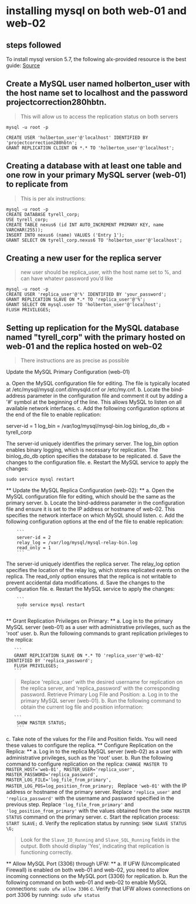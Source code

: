 # installing mysql on both web-01 and web-02

## steps followed

To install mysql version 5.7, the following alx-provided resource is the best guide:
[Source](https://intranet.alxswe.com/concepts/100002)

## Create a MySQL user named holberton_user  with the host name set to localhost and the password projectcorrection280hbtn. 
> This will allow us to access the replication status on both servers

```
mysql -u root -p

CREATE USER 'holberton_user'@'localhost' IDENTIFIED BY 'projectcorrection280hbtn';
GRANT REPLICATION CLIENT ON *.* TO 'holberton_user'@'localhost';
```

## Creating a database with at least one table and one row in your primary MySQL server (web-01) to replicate from
> This is per alx instructions:

```
mysql -u root -p
CREATE DATABASE tyrell_corp;
USE tyrell_corp;
CREATE TABLE nexus6 (id INT AUTO_INCREMENT PRIMARY KEY, name VARCHAR(255));
INSERT INTO nexus6 (name) VALUES ('Entry 1');
GRANT SELECT ON tyrell_corp.nexus6 TO 'holberton_user'@'localhost';
```

## Creating a new user for the replica server
> new user should be replica_user, with the host name set to %, and can have whatevr password you’d like

```
mysql -u root -p
CREATE USER 'replica_user'@'%' IDENTIFIED BY 'your_password';
GRANT REPLICATION SLAVE ON *.* TO 'replica_user'@'%';
GRANT SELECT ON mysql.user TO 'holberton_user'@'localhost';
FLUSH PRIVILEGES;
```

## Setting up replication for the MySQL database named "tyrell_corp" with the primary hosted on web-01 and the replica hosted on web-02
> There instructions are as precise as possible

Update the MySQL Primary Configuration (web-01)

   a. Open the MySQL configuration file for editing. The file is typically located at /etc/mysql/mysql.conf.d/mysqld.cnf or /etc/my.cnf.
   b. Locate the bind-address parameter in the configuration file and comment it out by adding a '#' symbol at the beginning of the line. This allows MySQL to listen on all available network interfaces.
   c. Add the following configuration options at the end of the file to enable replication:
   
   server-id = 1
   log_bin = /var/log/mysql/mysql-bin.log
   binlog_do_db = tyrell_corp
   
 The server-id uniquely identifies the primary server. The log_bin option enables binary logging, which is necessary for replication. The binlog_do_db option specifies the database to be replicated.
d. Save the changes to the configuration file.
e. Restart the MySQL service to apply the changes:
  ```
  sudo service mysql restart
  ```
  
   **  Update the MySQL Replica Configuration (web-02): **
        a. Open the MySQL configuration file for editing, which should be the same as the primary server.
        b. Locate the bind-address parameter in the configuration file and ensure it is set to the IP address or hostname of web-02. This specifies the network interface on which MySQL should listen.
        c. Add the following configuration options at the end of the file to enable replication:
        
        ```
        server-id = 2
        relay_log = /var/log/mysql/mysql-relay-bin.log
        read_only = 1
        ```
        
The server-id uniquely identifies the replica server. The relay_log option specifies the location of the relay log, which stores replicated events on the replica. The read_only option ensures that the replica is not writable to prevent accidental data modifications.
        d. Save the changes to the configuration file.
        e. Restart the MySQL service to apply the changes:
        
        ```
        sudo service mysql restart
        ```
        
   ** Grant Replication Privileges on Primary: **
   a. Log in to the primary MySQL server (web-01) as a user with administrative privileges, such as the 'root' user.
   b. Run the following commands to grant replication privileges to the replica:
        
       ```
       GRANT REPLICATION SLAVE ON *.* TO 'replica_user'@'web-02' IDENTIFIED BY 'replica_password';
       FLUSH PRIVILEGES;
       ```
       
   > Replace 'replica_user' with the desired username for replication on the replica server, and 'replica_password' with the corresponding password.
   Retrieve Primary Log File and Position:
   a. Log in to the primary MySQL server (web-01).
   b. Run the following command to obtain the current log file and position information:
       
       ```
        SHOW MASTER STATUS;
        ```
        
   c. Take note of the values for the File and Position fields. You will need these values to configure the replica.
   ** Configure Replication on the Replica: **
   a. Log in to the replica MySQL server (web-02) as a user with administrative privileges, such as the 'root' user.
   b. Run the following command to configure replication on the replica:
        ```
        CHANGE MASTER TO MASTER_HOST='web-01', MASTER_USER='replica_user', MASTER_PASSWORD='replica_password', MASTER_LOG_FILE='log_file_from_primary',
        MASTER_LOG_POS=log_position_from_primary; 
        ```
  Replace `'web-01'` with the IP address or hostname of the primary server. Replace `'replica_user'` and `'replica_password'` with the username and password specified in the previous step. Replace `'log_file_from_primary'` and `'log_position_from_primary'` with the values obtained from the `SHOW MASTER STATUS` command on the primary server.
  c. Start the replication process:
  ``` START SLAVE; ```
  d. Verify the replication status by running:
  ``` SHOW SLAVE STATUS \G; ```
 
> Look for the `Slave_IO_Running` and `Slave_SQL_Running` fields in the output. Both should display 'Yes', indicating that replication is functioning correctly.

**  Allow MySQL Port (3306) through UFW: **
a. If UFW (Uncomplicated Firewall) is enabled on both web-01 and web-02, you need to allow incoming connections on the MySQL port (3306) for replication.
b. Run the following command on both web-01 and web-02 to enable MySQL connections:
    ``` sudo ufw allow 3306 ```
c. Verify that UFW allows connections on port 3306 by running:
    ``` sudo ufw status ```
